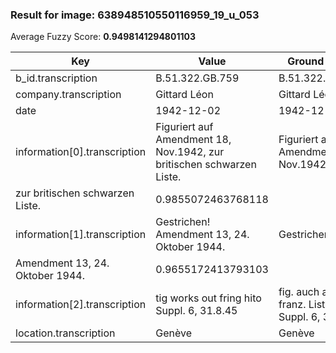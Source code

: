 ### Result for image: 638948510550116959_19_u_053
Average Fuzzy Score: **0.9498141294801103**
<small>

| Key | Value | Ground Truth | Score |
| --- | --- | --- | --- |
| b_id.transcription | B.51.322.GB.759 | B.51.322.GB.759 | 1.0 |
| company.transcription | Gittard Léon | Gittard Léon | 1.0 |
| date | 1942-12-02 | 1942-12-02 | 1.0 |
| information[0].transcription | Figuriert auf Amendment 18, Nov.1942, zur britischen schwarzen Liste. | Figuriert auf Amendment 18, Nov.1942,
zur britischen schwarzen Liste. | 0.9855072463768118 |
| information[1].transcription | Gestrichen! Amendment 13, 24. Oktober 1944. | Gestrichen !
Amendment 13, 24. Oktober 1944. | 0.9655172413793103 |
| information[2].transcription | tig works out fring hito Suppl. 6, 31.8.45 | fig. auch auf franz. Liste Suppl. 6, 31.8.45 | 0.6976744186046511 |
| location.transcription | Genève | Genève | 1.0 |

</small>
